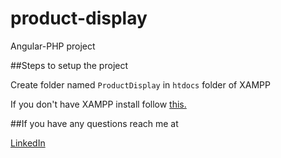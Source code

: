 # product-display
Angular-PHP project

##Steps to setup the project

Create folder named `ProductDisplay` in `htdocs` folder of XAMPP

If you don't have XAMPP install follow [this.](https://www.edureka.co/blog/how-to-run-a-php-program-in-xampp)

##If you have any questions reach me at

[LinkedIn](https://www.linkedin.com/in/kunalphaltankar/)


